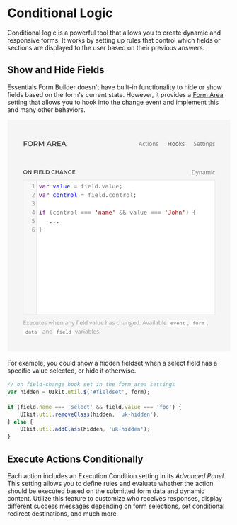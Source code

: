 # Conditional Logic

Conditional logic is a powerful tool that allows you to create dynamic and responsive forms. It works by setting up rules that control which fields or sections are displayed to the user based on their previous answers.

## Show and Hide Fields

Essentials Form Builder doesn't have built-in functionality to hide or show fields based on the form's current state. However, it provides a [Form Area](form-area#hooks) setting that allows you to hook into the change event and implement this and many other behaviors.

![Form Area On Field Change Hook](./assets/formarea-hook-field-change.png)

For example, you could show a hidden fieldset when a select field has a specific value selected, or hide it otherwise.

```js
// on field-change hook set in the form area settings
var hidden = UIkit.util.$('#fieldset', form);

if (field.name === 'select' && field.value === 'foo') {
    UIkit.util.removeClass(hidden, 'uk-hidden');
} else {
    UIkit.util.addClass(hidden, 'uk-hidden');
}
```

## Execute Actions Conditionally

Each action includes an Execution Condition setting in its _Advanced Panel_. This setting allows you to define rules and evaluate whether the action should be executed based on the submitted form data and dynamic content. Utilize this feature to customize who receives responses, display different success messages depending on form selections, set conditional redirect destinations, and much more.
